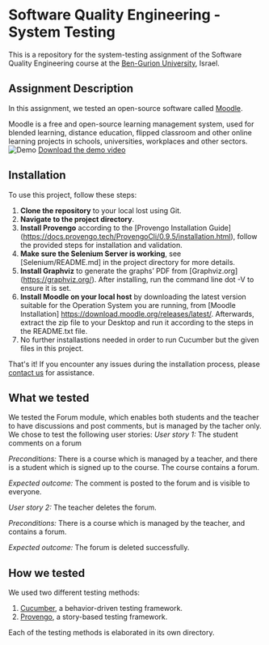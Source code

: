 
# Software Quality Engineering - System Testing
This is a repository for the system-testing assignment of the Software Quality Engineering course at the [Ben-Gurion University](https://in.bgu.ac.il/), Israel.

## Assignment Description
In this assignment, we tested an open-source software called [Moodle](https://github.com/BGU-SE-Courses/2023-mbt-52-06).

Moodle is a free and open-source learning management system, used for blended learning, distance education, flipped classroom and other online learning projects in schools, universities, workplaces and other sectors. 
![Demo](PROVENGO-gif.gif)
[Download the demo video](PROVENGO-run.mp4)

## Installation
To use this project, follow these steps:
1. **Clone the repository** to your local lost using Git.
2. **Navigate to the project directory**.
3. **Install Provengo** according to the [Provengo Installation Guide] (https://docs.provengo.tech/ProvengoCli/0.9.5/installation.html), follow the provided steps for installation and validation.
4. **Make sure the Selenium Server is working**, see [Selenium/README.md] in the project directory for more details.
5. **Install Graphviz** to generate the graphs’ PDF from [Graphviz.org] (https://graphviz.org/). After installing, run the command line dot -V to ensure it is set.
6. **Install Moodle on your local host** by downloading the latest version suitable for the Operation System you are running, from [Moodle Installation] https://download.moodle.org/releases/latest/. Afterwards, extract the zip file to your Desktop and run it according to the steps in the README.txt file.
7. No further installastions needed in order to run Cucumber but the given files in this project.

That's it! If you encounter any issues during the installation process, please [contact us](shirmor98@gmail.com) for assistance.


## What we tested
We tested the Forum module, which enables both students and the teacher to have discussions and post comments, but is managed by the tacher only. We chose to test the following user stories: 
*User story 1:* The student comments on a forum

*Preconditions:* There is a course which is managed by a teacher, and there is a student which is signed up to the course. The course contains a forum.

*Expected outcome:* The comment is posted to the forum and is visible to everyone.

*User story 2:* The teacher deletes the forum.

*Preconditions:* There is a course which is managed by the teacher, and contains a forum.

*Expected outcome:* The forum is deleted successfully.

## How we tested
We used two different testing methods:
1. [Cucumber](https://cucumber.io/), a behavior-driven testing framework.
2. [Provengo](https://provengo.tech/), a story-based testing framework.

Each of the testing methods is elaborated in its own directory. 
